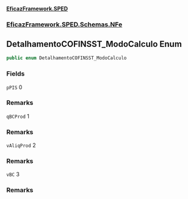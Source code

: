 #### [EficazFramework.SPED](EficazFrameworkSPED.md 'EficazFramework SPED')
### [EficazFramework.SPED.Schemas.NFe](EficazFramework.SPED.Schemas.NFe.md 'EficazFramework.SPED.Schemas.NFe')

## DetalhamentoCOFINSST_ModoCalculo Enum

```csharp
public enum DetalhamentoCOFINSST_ModoCalculo
```
### Fields

<a name='EficazFramework.SPED.Schemas.NFe.DetalhamentoCOFINSST_ModoCalculo.pPIS'></a>

`pPIS` 0

### Remarks

<a name='EficazFramework.SPED.Schemas.NFe.DetalhamentoCOFINSST_ModoCalculo.qBCProd'></a>

`qBCProd` 1

### Remarks

<a name='EficazFramework.SPED.Schemas.NFe.DetalhamentoCOFINSST_ModoCalculo.vAliqProd'></a>

`vAliqProd` 2

### Remarks

<a name='EficazFramework.SPED.Schemas.NFe.DetalhamentoCOFINSST_ModoCalculo.vBC'></a>

`vBC` 3

### Remarks